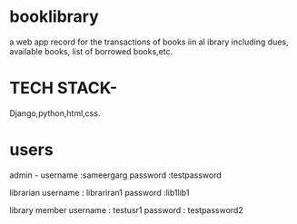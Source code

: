 # booklibrary
 a web app record for the transactions of books iin al ibrary including dues, available books, list of borrowed books,etc.
# TECH STACK-
 Django,python,html,css.
# users
admin - 
username :sameergarg
password :testpassword

librarian 
username : librariran1
password :lib1lib1

library member
username : testusr1
password : testpassword2

